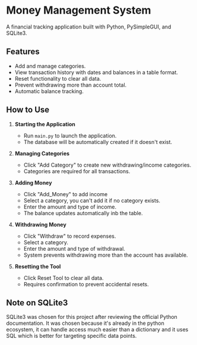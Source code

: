 # Money Management System

A financial tracking application built with Python, PySimpleGUI, and SQLite3.

## Features


- Add and manage categories.
- View transaction history with dates and balances in a table format.
- Reset functionality to clear all data.
- Prevent withdrawing more than account total.
- Automatic balance tracking.



## How to Use

1. **Starting the Application**
   - Run `main.py` to launch the application.
   - The database will be automatically created if it doesn't exist.

2. **Managing Categories**
   - Click "Add Category" to create new withdrawing/income categories.
   - Categories are required for all transactions.

3. **Adding Money**
   - Click "Add_Money" to add income
   - Select a category, you can't add it if no category exists.
   - Enter the amount and type of income.
   - The balance updates automatically inb the table.

4. **Withdrawing Money**
   - Click "Withdraw" to record expenses.
   - Select a category.
   - Enter the amount and type of withdrawal.
   - System prevents withdrawing more than the account has available.

5. **Resetting the Tool**
   - Click Reset Tool to clear all data.
   - Requires confirmation to prevent accidental resets.


## Note on SQLite3

SQLite3 was chosen for this project after reviewing the official Python documentation. It was chosen because it's already in the python ecosystem, it can handle access much easier than a dictionary and it uses SQL which is better for targeting specific data points.

